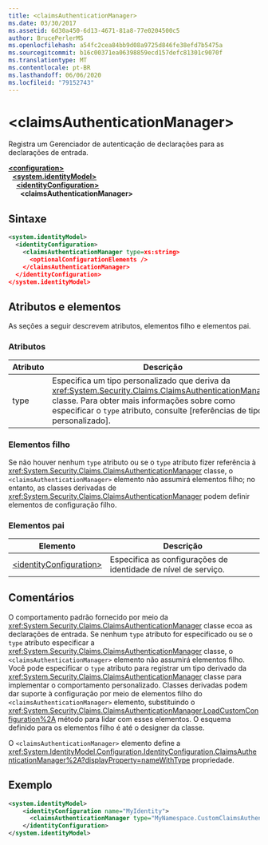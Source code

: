 ```yaml
---
title: <claimsAuthenticationManager>
ms.date: 03/30/2017
ms.assetid: 6d30a450-6d13-4671-81a8-77e0204500c5
author: BrucePerlerMS
ms.openlocfilehash: a54fc2cea84bb9d08a9725d846fe38efd7b5475a
ms.sourcegitcommit: b16c00371ea06398859ecd157defc81301c9070f
ms.translationtype: MT
ms.contentlocale: pt-BR
ms.lasthandoff: 06/06/2020
ms.locfileid: "79152743"
---
```

# \<claimsAuthenticationManager>
Registra um Gerenciador de autenticação de declarações para as declarações de entrada.  
  
[**\<configuration>**](../configuration-element.md)\
&nbsp;&nbsp;[**\<system.identityModel>**](system-identitymodel.md)\
&nbsp;&nbsp;&nbsp;&nbsp;[**\<identityConfiguration>**](identityconfiguration.md)\
&nbsp;&nbsp;&nbsp;&nbsp;&nbsp;&nbsp;**\<claimsAuthenticationManager>**  
  
## <a name="syntax"></a>Sintaxe  
  
```xml  
<system.identityModel>  
  <identityConfiguration>  
    <claimsAuthenticationManager type=xs:string>  
      <optionalConfigurationElements />  
    </claimsAuthenticationManager>  
  </identityConfiguration>  
</system.identityModel>  
```  
  
## <a name="attributes-and-elements"></a>Atributos e elementos  
 As seções a seguir descrevem atributos, elementos filho e elementos pai.  
  
### <a name="attributes"></a>Atributos  
  
|Atributo|Descrição|  
|---------------|-----------------|  
|type|Especifica um tipo personalizado que deriva da <xref:System.Security.Claims.ClaimsAuthenticationManager> classe. Para obter mais informações sobre como especificar o `type` atributo, consulte [referências de tipo personalizado].|  
  
### <a name="child-elements"></a>Elementos filho  
 Se não houver nenhum `type` atributo ou se o `type` atributo fizer referência à <xref:System.Security.Claims.ClaimsAuthenticationManager> classe, o `<claimsAuthenticationManager>` elemento não assumirá elementos filho; no entanto, as classes derivadas de <xref:System.Security.Claims.ClaimsAuthenticationManager> podem definir elementos de configuração filho.  
  
### <a name="parent-elements"></a>Elementos pai  
  
|Elemento|Descrição|  
|-------------|-----------------|  
|[\<identityConfiguration>](identityconfiguration.md)|Especifica as configurações de identidade de nível de serviço.|  
  
## <a name="remarks"></a>Comentários  
 O comportamento padrão fornecido por meio da <xref:System.Security.Claims.ClaimsAuthenticationManager> classe ecoa as declarações de entrada. Se nenhum `type` atributo for especificado ou se o `type` atributo especificar a <xref:System.Security.Claims.ClaimsAuthenticationManager> classe, o `<claimsAuthenticationManager>` elemento não assumirá elementos filho. Você pode especificar o `type` atributo para registrar um tipo derivado da <xref:System.Security.Claims.ClaimsAuthenticationManager> classe para implementar o comportamento personalizado. Classes derivadas podem dar suporte à configuração por meio de elementos filho do `<claimsAuthenticationManager>` elemento, substituindo o <xref:System.Security.Claims.ClaimsAuthenticationManager.LoadCustomConfiguration%2A> método para lidar com esses elementos. O esquema definido para os elementos filho é até o designer da classe.  
  
 O `<claimsAuthenticationManager>` elemento define a <xref:System.IdentityModel.Configuration.IdentityConfiguration.ClaimsAuthenticationManager%2A?displayProperty=nameWithType> propriedade.  
  
## <a name="example"></a>Exemplo  
  
```xml  
<system.identityModel>  
    <identityConfiguration name="MyIdentity">  
      <claimsAuthenticationManager type="MyNamespace.CustomClaimsAuthenticationManager, MyAssembly"/>
    </identityConfiguration>  
</system.identityModel>  
```
